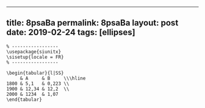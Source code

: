 ---
 title: 8psaBa
 permalink: 8psaBa
 layout: post
 date: 2019-02-24
 tags: [ellipses]
 ---

```latex% Dans le préambule
% -----------------
\usepackage{siunitx}
\sisetup{locale = FR}
% -----------------

\begin{tabular}{l|SS}
     & A     & B     \\\hline
1800 & 5,1   & 0,223 \\
1900 & 12,34 & 12,2  \\
2000 & 1234  & 1,07
\end{tabular}
```